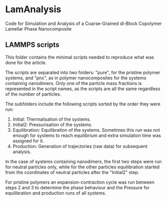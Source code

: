 # LamAnalysis
Code for Simulation and Analysis of a Coarse-Grained di-Block Copolymer Lamellar Phase Nanocomposite

## LAMMPS scripts
This folder contains the minimal scripts needed to reproduce what was done for the article.

The scripts are separated into two folders: "pure", for the pristine polymer systems, and "pnc", as in polymer nanocomposites for the systems containing nanodimers.
Only one of the particle mass fractions is represented in the script names, as the scripts are all the same regardless of the number of particles.

The subfolders include the following scripts sorted by the order they were run:

1. Initial: Thermalisation of the systems.
2. Initial2: Pressurisation of the systems.
3. Equilibration: Equilibration of the systems. Sometimes this run was not enough for systems to reach equilibrium and extra simulation time was assigned for it.
4. Production: Generation of trajectories (raw data) for subsequent analysis.

In the case of systems containing nanodimers, the first two steps were run for neutral particles only, while for the other particles equilibration started from the coordinates of neutral particles after the "Initial2" step.

For pristine polymers an expansion-contraction cycle was run between steps 2 and 3 to determine the phase behaviour and the Pressure for equilibration and production runs of all systems.
